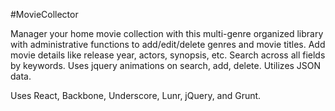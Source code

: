 #MovieCollector

Manager your home movie collection with this multi-genre organized library with administrative functions to add/edit/delete genres and movie titles.  Add movie details like release year, actors, synopsis, etc.  Search across all fields by keywords.  Uses jquery animations on search, add, delete. Utilizes JSON data.

Uses React, Backbone, Underscore, Lunr, jQuery, and Grunt.
